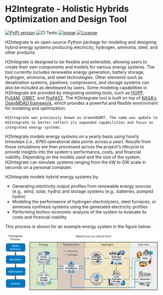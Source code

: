 # H2Integrate - Holistic Hybrids Optimization and Design Tool

[![PyPI version](https://badge.fury.io/py/h2integrate.svg)](https://badge.fury.io/py/h2integrate)
![CI Tests](https://github.com/NREL/H2Integrate/actions/workflows/ci.yml/badge.svg)
[![image](https://img.shields.io/pypi/pyversions/h2integrate.svg)](https://pypi.python.org/pypi/h2integrate)
[![License](https://img.shields.io/badge/License-BSD%203--Clause-blue.svg)](https://opensource.org/licenses/BSD-3-Clause)

H2Integrate is an open-source Python package for modeling and designing hybrid energy systems producing electricity, hydrogen, ammonia, steel, and other products.

H2Integrate is designed to be flexible and extensible, allowing users to create their own components and models for various energy systems.
The tool currently includes renewable energy generation, battery storage, hydrogen, ammonia, and steel technologies.
Other elements such as desalination systems, pipelines, compressors, and storage systems can also be included as developed by users.
Some modeling capabilities in H2Integrate are provided by integrating existing tools, such as [HOPP](https://github.com/NREL/HOPP), [PySAM](https://github.com/NREL/pysam), [ORBIT](https://github.com/wisdem/ORBIT), and [ProFAST](https://github.com/NREL/ProFAST).
The H2Integrate tool is built on top of [NASA's OpenMDAO framework](https://github.com/OpenMDAO/OpenMDAO/), which provides a powerful and flexible environment for modeling and optimization.

```{note}
H2Integrate was previously known as GreenHEART. The name was update to H2Integrate to better reflect its expanded capabilities and focus on integrated energy systems.
```

H2Integrate models energy systems on a yearly basis using hourly timesteps (i.e., 8760 operational data points across a year).
Results from these simulations are then processed across the project's lifecycle to provide insights into the system's performance, costs, and financial viability.
Depending on the models used and the size of the system, H2Integrate can simulate systems ranging from the kW to GW scale in seconds on a personal computer.

H2Integrate models hybrid energy systems by:
- Generating electricity output profiles from renewable energy sources (e.g., wind, solar, hydro) and storage systems (e.g., batteries, pumped hydro)
- Modeling the performance of hydrogen electrolyzers, steel furnaces, or ammonia synthesis systems using the generated electricity profiles
- Performing techno-economic analysis of the system to evaluate its costs and financial viability

This process is shown for an example energy system in the figure below:

![H2Integrate Splash Image](./splash_image.png)

```{tableofcontents}
```
